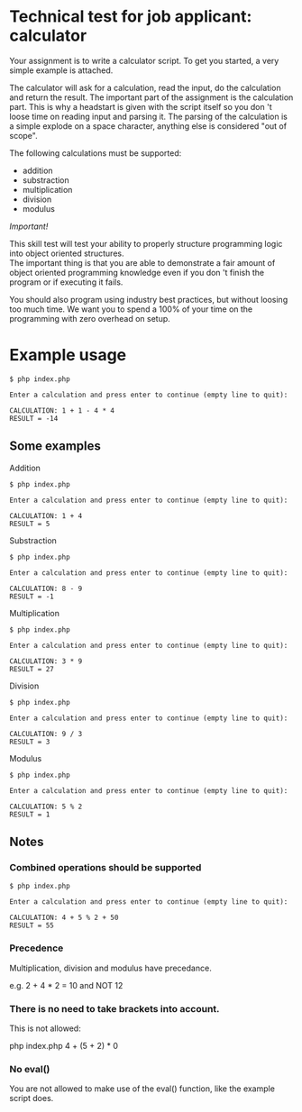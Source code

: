 # Technical test for job applicant: calculator

Your assignment is to write a calculator script.  To get you started, a very simple example is attached.

The calculator will ask for a calculation, read the input, do the calculation and return the result.  The important part
of the assignment is the calculation part.  This is why a headstart is given with the script itself so you don 't loose
time on reading input and parsing it.  The parsing of the calculation is a simple explode on a space character,
anything else is considered "out of scope".

The following calculations must be supported:

- addition
- substraction
- multiplication
- division
- modulus

*Important!*

This skill test will test your ability to properly structure programming logic into object oriented structures.  
The important thing is that you are able to demonstrate a fair amount of object oriented programming knowledge even if
you don 't finish the program or if executing it fails.

You should also program using industry best practices, but without loosing too much time.  We want you to spend a 100%
of your time on the programming with zero overhead on setup.


# Example usage

```
$ php index.php

Enter a calculation and press enter to continue (empty line to quit):

CALCULATION: 1 + 1 - 4 * 4
RESULT = -14

```

## Some examples


Addition

```
$ php index.php

Enter a calculation and press enter to continue (empty line to quit):

CALCULATION: 1 + 4
RESULT = 5

```

Substraction

```
$ php index.php

Enter a calculation and press enter to continue (empty line to quit):

CALCULATION: 8 - 9
RESULT = -1
```

Multiplication

```
$ php index.php

Enter a calculation and press enter to continue (empty line to quit):

CALCULATION: 3 * 9
RESULT = 27
```

Division

```
$ php index.php

Enter a calculation and press enter to continue (empty line to quit):

CALCULATION: 9 / 3
RESULT = 3
```

Modulus

```
$ php index.php

Enter a calculation and press enter to continue (empty line to quit):

CALCULATION: 5 % 2
RESULT = 1
```


## Notes

### Combined operations should be supported

```
$ php index.php

Enter a calculation and press enter to continue (empty line to quit):

CALCULATION: 4 + 5 % 2 + 50
RESULT = 55
```

### Precedence

Multiplication, division and modulus have precedance.

e.g. 2 + 4 * 2 = 10 and NOT 12

### There is no need to take brackets into account.

This is not allowed:

php index.php 4 + (5 + 2) * 0

### No eval()

You are not allowed to make use of the eval() function, like the example script does.
